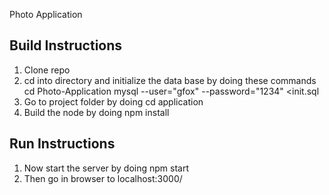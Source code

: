Photo Application

## Build Instructions
1. Clone repo
2. cd into directory and initialize the data base by doing these commands
cd Photo-Application
mysql --user="gfox" --password="1234" <init.sql
3. Go to project folder by doing cd application
4. Build the node by doing npm install

## Run Instructions
1. Now start the server by doing npm start
2. Then go in browser to localhost:3000/
